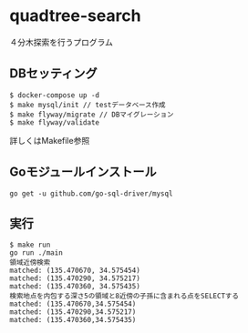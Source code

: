 quadtree-search
===
４分木探索を行うプログラム

## DBセッティング
```
$ docker-compose up -d
$ make mysql/init // testデータベース作成
$ make flyway/migrate // DBマイグレーション
$ make flyway/validate
```
詳しくはMakefile参照

## Goモジュールインストール
```
go get -u github.com/go-sql-driver/mysql
```

## 実行
```
$ make run
go run ./main
領域近傍検索
matched: (135.470670, 34.575454)
matched: (135.470290, 34.575217)
matched: (135.470360, 34.575435)
検索地点を内包する深さ5の領域と8近傍の子孫に含まれる点をSELECTする
matched: (135.470670,34.575454)
matched: (135.470290,34.575217)
matched: (135.470360,34.575435)
```